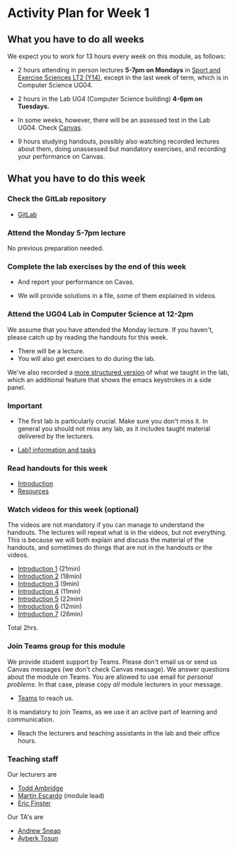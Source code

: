 # Activity Plan for Week 1

## What you have to do all weeks

We expect you to work for 13 hours every week on this module, as follows:

 * 2 hours attending in person lectures **5-7pm on Mondays** in [Sport and Exercise Sciences LT2 (Y14)](https://www.birmingham.ac.uk/contact/directions/index.aspx), except in the last week of term, which is in Computer Science UG04.

 * 2 hours in the Lab UG4 (Computer Science building) **4-6pm on Tuesdays.**

 * In some weeks, however, there will be an assessed test in the Lab UG04. Check [Canvas](https://canvas.bham.ac.uk/courses/65779/assignments).

 * 9 hours studying handouts, possibly also watching recorded lectures about them, doing unassessed but mandatory exercises, and recording your performance on Canvas.

## What you have to do this week

### Check the GitLab repository

 * [GitLab](/README.md)

### Attend the Monday 5-7pm lecture

No previous preparation needed.

### Complete the lab exercises by the end of this week

 * And report your performance on Cavas.

 * We will provide solutions in a file, some of them explained in videos.

### Attend the UG04 Lab in Computer Science at 12-2pm

We assume that you have attended the Monday lecture. If you haven't, please catch up by reading the handouts for this week.

 * There will be a lecture.
 * You will also get exercises to do during the lab.

We've also recorded a [more structured version](https://canvas.bham.ac.uk/courses/56295/external_tools/12214) of what we taught in the lab, which an additional feature that shows the emacs keystrokes in a side panel.

### Important

 * The first lab is particularly crucial. Make sure you don't miss it. In general you should not miss any lab, as it includes taught material delivered by the lecturers.

 * [Lab1 information and tasks](/LectureNotes/files/lab1.lagda.md)

### Read handouts for this week

 * [Introduction](/LectureNotes/files/introduction.lagda.md)
 * [Resources](/LectureNotes/files/resources.md)

### Watch videos for this week (optional)

The videos are not mandatory if you can manage to understand the handouts.
The lectures will repeat what is in the videos, but not everything. This is because we will both explain and discuss the material of the handouts, and sometimes do things that are not in the handouts or the videos.

 * [Introduction 1](https://bham.cloud.panopto.eu/Panopto/Pages/Viewer.aspx?id=863d96f5-cd50-4d41-8dfe-ae2901381768) (21min)
 * [Introduction 2](https://bham.cloud.panopto.eu/Panopto/Pages/Viewer.aspx?id=e0f0c63d-cdad-4b2b-a721-ae290138176b) (18min)
 * [Introduction 3](https://bham.cloud.panopto.eu/Panopto/Pages/Viewer.aspx?id=e5976372-898a-4c27-8a22-ae290138177b) (9min)
 * [Introduction 4](https://bham.cloud.panopto.eu/Panopto/Pages/Viewer.aspx?id=a375ddf2-de8a-4b79-9b18-ae290138177b) (11min)
 * [Introduction 5](https://bham.cloud.panopto.eu/Panopto/Pages/Viewer.aspx?id=2d9df2eb-ba86-4abf-8492-ae2901383764) (22min)
 * [Introduction 6](https://bham.cloud.panopto.eu/Panopto/Pages/Viewer.aspx?id=86c95950-2afb-479b-8980-ae2901384576) (12min)
 * [Introduction 7](https://bham.cloud.panopto.eu/Panopto/Pages/Viewer.aspx?id=b221e56c-aeb7-4ea0-878f-ae290138551e) (26min)

Total 2hrs.

### Join Teams group for this module

We provide student support by Teams. Please don't email us or send us Canvas messages (we don't check Canvas message). We answer questions about the module on Teams. You are allowed to use email for *personal problems*. In that case, please copy *all* module lecturers in your message.

 *  [Teams](https://teams.microsoft.com/l/team/19%3akoy5Xsf2j2ToFwTArOQmcibDFP1FlGbwtzNxmdEeUuA1%40thread.tacv2/conversations?groupId=a8521c67-7a73-4309-af69-9b6a19817466&tenantId=b024cacf-dede-4241-a15c-3c97d553e9f3) to reach us.

   It is mandatory to join Teams, as we use it an active part of learning and communication.

 * Reach the lecturers and teaching assistants in the lab and their office hours.

### Teaching staff

Our lecturers are

  * [Todd Ambridge](https://www.birmingham.ac.uk/staff/profiles/computer-science/teaching-fellow/ambridge-todd-waugh.aspx)
  * [Martin Escardo](https://www.cs.bham.ac.uk/~mhe/) (module lead)
  * [Eric Finster](https://ericfinster.github.io/)

Our TA's are

  * [Andrew Sneap](https://www.birmingham.ac.uk/staff/profiles/computer-science/phd/sneap-andrew.aspx)
  * [Ayberk Tosun](https://www.cs.bham.ac.uk/~axt978/)

